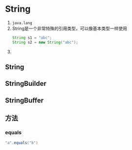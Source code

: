 # String
1. ```java.lang```
2. String是一个非常特殊的引用类型，可以像基本类型一样使用
   ```java
   String s1 = "abc";
   String s2 = new String("abc");
   ```
3. 
## String
## StringBuilder
## StringBuffer
## 方法
### equals
```java
"a".equals("b")
```